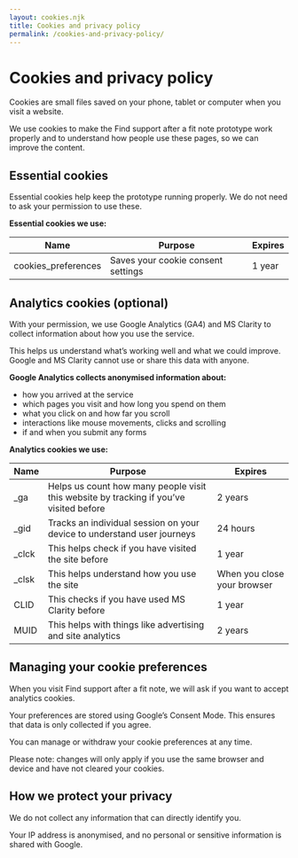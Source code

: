 ```yaml
---
layout: cookies.njk
title: Cookies and privacy policy
permalink: /cookies-and-privacy-policy/
---
```


# Cookies and privacy policy

Cookies are small files saved on your phone, tablet or computer when you visit a website.

We use cookies to make the Find support after a fit note prototype work properly and to understand how people use these pages, so we can improve the content.

## Essential cookies

Essential cookies help keep the prototype running properly. We do not need to ask your permission to use these.

**Essential cookies we use:**

| Name                | Purpose                            | Expires |
|---------------------|------------------------------------|---------|
| cookies_preferences | Saves your cookie consent settings | 1 year  |

## Analytics cookies (optional)

With your permission, we use Google Analytics (GA4) and MS Clarity to collect information about how you use the service.

This helps us understand what’s working well and what we could improve. Google and MS Clarity cannot use or share this data with anyone.

**Google Analytics collects anonymised information about:**
- how you arrived at the service
- which pages you visit and how long you spend on them
- what you click on and how far you scroll
- interactions like mouse movements, clicks and scrolling
- if and when you submit any forms

**Analytics cookies we use:**

| Name | Purpose                                                                                | Expires                      |
|-------|----------------------------------------------------------------------------------------|-----------------------------|
| _ga   | Helps us count how many people visit this website by tracking if you’ve visited before | 2 years                     |
| _gid  | Tracks an individual session on your device to understand user journeys                | 24 hours                    |
| _clck | This helps check if you have visited the site before                                   | 1 year                      |
| _clsk | This helps understand how you use the site                                             | When you close your browser |
| CLID  | This checks if you have used MS Clarity before                                         | 1 year                      |
| MUID  | This helps with things like advertising and site analytics                             | 2 years                     |

## Managing your cookie preferences

When you visit Find support after a fit note, we will ask if you want to accept analytics cookies.

Your preferences are stored using Google’s Consent Mode. This ensures that data is only collected if you agree.

You can manage or withdraw your cookie preferences at any time.

Please note: changes will only apply if you use the same browser and device and have not cleared your cookies.

## How we protect your privacy

We do not collect any information that can directly identify you.

Your IP address is anonymised, and no personal or sensitive information is shared with Google.
